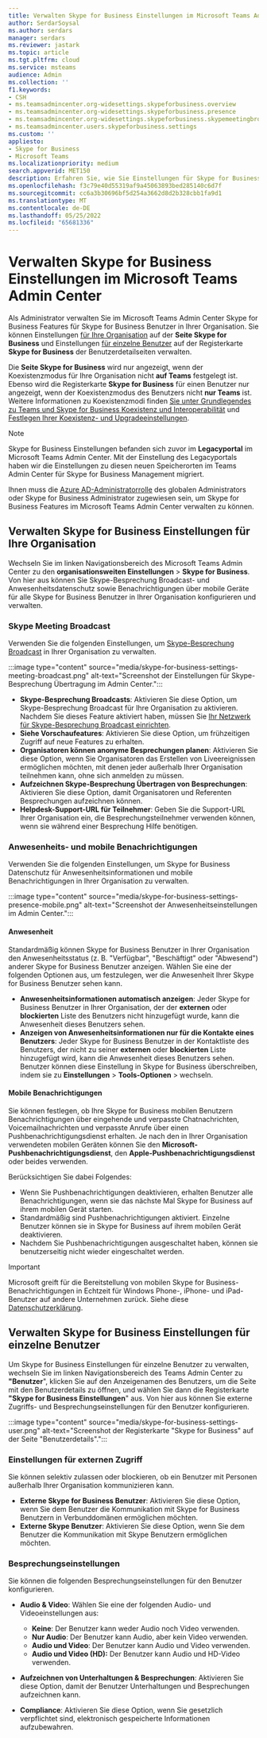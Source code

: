 ```yaml
---
title: Verwalten Skype for Business Einstellungen im Microsoft Teams Admin Center
author: SerdarSoysal
ms.author: serdars
manager: serdars
ms.reviewer: jastark
ms.topic: article
ms.tgt.pltfrm: cloud
ms.service: msteams
audience: Admin
ms.collection: ''
f1.keywords:
- CSH
- ms.teamsadmincenter.org-widesettings.skypeforbusiness.overview
- ms.teamsadmincenter.org-widesettings.skypeforbusiness.presence
- ms.teamsadmincenter.org-widesettings.skypeforbusiness.skypemeetingbroadcast
- ms.teamsadmincenter.users.skypeforbusiness.settings
ms.custom: ''
appliesto:
- Skype for Business
- Microsoft Teams
ms.localizationpriority: medium
search.appverid: MET150
description: Erfahren Sie, wie Sie Einstellungen für Skype for Business-Features im Microsoft Teams Admin Center verwalten.
ms.openlocfilehash: f3c79e40d55319af9a45063893bed285140c6d7f
ms.sourcegitcommit: cc6a3b30696bf5d254a3662d8d2b328cbb1fa9d1
ms.translationtype: MT
ms.contentlocale: de-DE
ms.lasthandoff: 05/25/2022
ms.locfileid: "65681336"
---
```

# <a name="manage-skype-for-business-settings-in-the-microsoft-teams-admin-center"></a>Verwalten Skype for Business Einstellungen im Microsoft Teams Admin Center

<!-- Bookmark used by Context Sensitive Help (CSH). Do not delete. -->
<a name="sfb-settings"> </a>
<!-- Do not remove the bookmark link above. -->

Als Administrator verwalten Sie im Microsoft Teams Admin Center Skype for Business Features für Skype for Business Benutzer in Ihrer Organisation. Sie können Einstellungen [für Ihre Organisation](#manage-skype-for-business-settings-for-your-organization) auf der **Seite Skype for Business** und Einstellungen [für einzelne Benutzer](#manage-skype-for-business-settings-for-individual-users) auf der Registerkarte **Skype for Business** der Benutzerdetailseiten verwalten.

Die **Seite Skype for Business** wird nur angezeigt, wenn der Koexistenzmodus für Ihre Organisation nicht **auf Teams** festgelegt ist. Ebenso wird die Registerkarte **Skype for Business** für einen Benutzer nur angezeigt, wenn der Koexistenzmodus des Benutzers nicht **nur Teams** ist. Weitere Informationen zu Koexistenzmodi finden [Sie unter Grundlegendes zu Teams und Skype for Business Koexistenz und Interoperabilität](teams-and-skypeforbusiness-coexistence-and-interoperability.md) und [Festlegen Ihrer Koexistenz- und Upgradeeinstellungen](setting-your-coexistence-and-upgrade-settings.md).

> [!NOTE]
> Skype for Business Einstellungen befanden sich zuvor im **Legacyportal** im Microsoft Teams Admin Center. Mit der Einstellung des Legacyportals haben wir die Einstellungen zu diesen neuen Speicherorten im Teams Admin Center für Skype for Business Management migriert.

Ihnen muss die [Azure AD-Administratorrolle](/azure/active-directory/roles/permissions-reference) des globalen Administrators oder Skype for Business Administrator zugewiesen sein, um Skype for Business Features im Microsoft Teams Admin Center verwalten zu können.

## <a name="manage-skype-for-business-settings-for-your-organization"></a>Verwalten Skype for Business Einstellungen für Ihre Organisation

Wechseln Sie im linken Navigationsbereich des Microsoft Teams Admin Center zu den **organisationsweiten Einstellungen** >  **Skype for Business**. Von hier aus können Sie Skype-Besprechung Broadcast- und Anwesenheitsdatenschutz sowie Benachrichtigungen über mobile Geräte für alle Skype for Business Benutzer in Ihrer Organisation konfigurieren und verwalten.

### <a name="skype-meeting-broadcast"></a>Skype Meeting Broadcast

<!-- Bookmark used by Context Sensitive Help (CSH). Do not delete. -->
<a name="sfb-org-wide-broadcast"> </a>
<!-- Do not remove the bookmark link above. -->

Verwenden Sie die folgenden Einstellungen, um [Skype-Besprechung Broadcast](https://support.microsoft.com/office/what-is-a-skype-meeting-broadcast-c472c76b-21f1-4e4b-ab58-329a6c33757d) in Ihrer Organisation zu verwalten.

:::image type="content" source="media/skype-for-business-settings-meeting-broadcast.png" alt-text="Screenshot der Einstellungen für Skype-Besprechung Übertragung im Admin Center.":::

- **Skype-Besprechung Broadcasts**: Aktivieren Sie diese Option, um Skype-Besprechung Broadcast für Ihre Organisation zu aktivieren. Nachdem Sie dieses Feature aktiviert haben, müssen Sie [Ihr Netzwerk für Skype-Besprechung Broadcast einrichten](/skypeforbusiness/set-up-your-network-for-skype-meeting-broadcast/set-up-your-network-for-skype-meeting-broadcast).
- **Siehe Vorschaufeatures**: Aktivieren Sie diese Option, um frühzeitigen Zugriff auf neue Features zu erhalten.
- **Organisatoren können anonyme Besprechungen planen**: Aktivieren Sie diese Option, wenn Sie Organisatoren das Erstellen von Liveereignissen ermöglichen möchten, mit denen jeder außerhalb Ihrer Organisation teilnehmen kann, ohne sich anmelden zu müssen. 
- **Aufzeichnen Skype-Besprechung Übertragen von Besprechungen**: Aktivieren Sie diese Option, damit Organisatoren und Referenten Besprechungen aufzeichnen können.  
- **Helpdesk-Support-URL für Teilnehmer**: Geben Sie die Support-URL Ihrer Organisation ein, die Besprechungsteilnehmer verwenden können, wenn sie während einer Besprechung Hilfe benötigen.

### <a name="presence-and-mobile-notifications"></a>Anwesenheits- und mobile Benachrichtigungen

<!-- Bookmark used by Context Sensitive Help (CSH). Do not delete. -->
<a name="sfb-org-wide-presence-mobile"> </a>
<!-- Do not remove the bookmark link above. -->


Verwenden Sie die folgenden Einstellungen, um Skype for Business Datenschutz für Anwesenheitsinformationen und mobile Benachrichtigungen in Ihrer Organisation zu verwalten.

:::image type="content" source="media/skype-for-business-settings-presence-mobile.png" alt-text="Screenshot der Anwesenheitseinstellungen im Admin Center.":::

#### <a name="presence"></a>Anwesenheit

Standardmäßig können Skype for Business Benutzer in Ihrer Organisation den Anwesenheitsstatus (z. B. "Verfügbar", "Beschäftigt" oder "Abwesend") anderer Skype for Business Benutzer anzeigen. Wählen Sie eine der folgenden Optionen aus, um festzulegen, wer die Anwesenheit Ihrer Skype for Business Benutzer sehen kann.

- **Anwesenheitsinformationen automatisch anzeigen**: Jeder Skype for Business Benutzer in Ihrer Organisation, der der **externen** oder **blockierten** Liste des Benutzers nicht hinzugefügt wurde, kann die Anwesenheit dieses Benutzers sehen.
- **Anzeigen von Anwesenheitsinformationen nur für die Kontakte eines Benutzers**: Jeder Skype for Business Benutzer in der Kontaktliste des Benutzers, der nicht zu seiner **externen** oder **blockierten** Liste hinzugefügt wird, kann die Anwesenheit dieses Benutzers sehen. Benutzer können diese Einstellung in Skype for Business überschreiben, indem sie zu **Einstellungen** >  **Tools-Optionen** >  wechseln.

#### <a name="mobile-notifications"></a>Mobile Benachrichtigungen

Sie können festlegen, ob Ihre Skype for Business mobilen Benutzern Benachrichtigungen über eingehende und verpasste Chatnachrichten, Voicemailnachrichten und verpasste Anrufe über einen Pushbenachrichtigungsdienst erhalten. Je nach den in Ihrer Organisation verwendeten mobilen Geräten können Sie den **Microsoft-Pushbenachrichtigungsdienst**, den **Apple-Pushbenachrichtigungsdienst** oder beides verwenden.

Berücksichtigen Sie dabei Folgendes:

- Wenn Sie Pushbenachrichtigungen deaktivieren, erhalten Benutzer alle Benachrichtigungen, wenn sie das nächste Mal Skype for Business auf ihrem mobilen Gerät starten.
- Standardmäßig sind Pushbenachrichtigungen aktiviert. Einzelne Benutzer können sie in Skype for Business auf ihrem mobilen Gerät deaktivieren.
- Nachdem Sie Pushbenachrichtigungen ausgeschaltet haben, können sie benutzerseitig nicht wieder eingeschaltet werden. 

> [!IMPORTANT]
> Microsoft greift für die Bereitstellung von mobilen Skype for Business-Benachrichtigungen in Echtzeit für Windows Phone-, iPhone- und iPad-Benutzer auf andere Unternehmen zurück. Siehe diese [Datenschutzerklärung](https://go.microsoft.com/fwlink/p/?linkid=247732).

## <a name="manage-skype-for-business-settings-for-individual-users"></a>Verwalten Skype for Business Einstellungen für einzelne Benutzer

<!-- Bookmark used by Context Sensitive Help (CSH). Do not delete. -->
<a name="sfb-user-settings"> </a>
<!-- Do not remove the bookmark link above. -->

Um Skype for Business Einstellungen für einzelne Benutzer zu verwalten, wechseln Sie im linken Navigationsbereich des Teams Admin Center zu **"Benutzer**", klicken Sie auf den Anzeigenamen des Benutzers, um die Seite mit den Benutzerdetails zu öffnen, und wählen Sie dann die Registerkarte **"Skype for Business Einstellungen**" aus. Von hier aus können Sie externe Zugriffs- und Besprechungseinstellungen für den Benutzer konfigurieren.

:::image type="content" source="media/skype-for-business-settings-user.png" alt-text="Screenshot der Registerkarte &quot;Skype for Business&quot; auf der Seite &quot;Benutzerdetails&quot;.":::

### <a name="external-access-settings"></a>Einstellungen für externen Zugriff

Sie können selektiv zulassen oder blockieren, ob ein Benutzer mit Personen außerhalb Ihrer Organisation kommunizieren kann.

- **Externe Skype for Business Benutzer**: Aktivieren Sie diese Option, wenn Sie dem Benutzer die Kommunikation mit Skype for Business Benutzern in Verbunddomänen ermöglichen möchten.
- **Externe Skype Benutzer**: Aktivieren Sie diese Option, wenn Sie dem Benutzer die Kommunikation mit Skype Benutzern ermöglichen möchten. 

### <a name="meeting-settings"></a>Besprechungseinstellungen

Sie können die folgenden Besprechungseinstellungen für den Benutzer konfigurieren.

- **Audio & Video**: Wählen Sie eine der folgenden Audio- und Videoeinstellungen aus:

    - **Keine**: Der Benutzer kann weder Audio noch Video verwenden.
    - **Nur Audio**: Der Benutzer kann Audio, aber kein Video verwenden.
    - **Audio und Video**: Der Benutzer kann Audio und Video verwenden.
    - **Audio und Video (HD):** Der Benutzer kann Audio und HD-Video verwenden.
    
- **Aufzeichnen von Unterhaltungen & Besprechungen**: Aktivieren Sie diese Option, damit der Benutzer Unterhaltungen und Besprechungen aufzeichnen kann.
- **Compliance**: Aktivieren Sie diese Option, wenn Sie gesetzlich verpflichtet sind, elektronisch gespeicherte Informationen aufzubewahren.